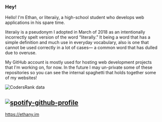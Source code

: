 ### Hey!

Hello! I'm Ethan, or literaiiy, a high-school student who develops web applications in his spare time.

literaiiy is a pseudonym I adopted in March of 2018 as an intentionally incorrectly spelt version of the word “literally.” It being a word that has a simple definition and much use in everyday vocabulary, also is one that cannot be used correctly in a lot of cases— a common word that has dulled due to overuse.

My GitHub account is mostly used for hosting web development projects that I'm working on, for now. In the future I may un-private some of these repositories so you can see the internal spaghetti that holds together some of my websites!

![CodersRank data](https://cr-ss-service.azurewebsites.net/api/ScreenShot?widget=summary&username=literaiiy)

[![spotify-github-profile](https://spotify-github-profile.vercel.app/api/view?uid=nlkgi4ilbezv6ilh12pmnreeq&cover_image=true&theme=default&bar_color=53b14f&bar_color_cover=false)](https://github.com/kittinan/spotify-github-profile)
---

https://ethany.im

